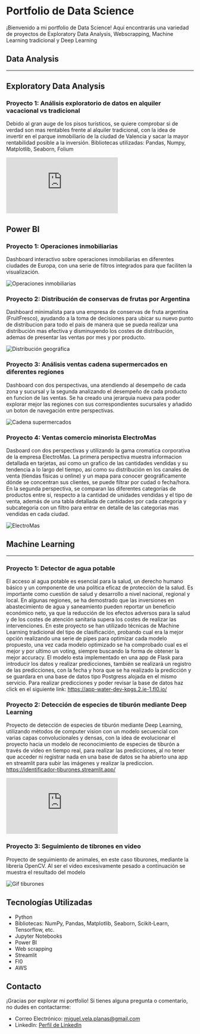 
# Portfolio de Data Science

¡Bienvenido a mi portfolio de Data Science! Aquí encontrarás una variedad de proyectos de Exploratory Data Analysis, Webscrapping, Machine Learning tradicional y Deep Learning

## Data Analysis
----------------------------------------------------------------------------------------------------------------------------------------------------------------------------------

## Exploratory Data Analysis

### Proyecto 1: Análisis exploratorio de datos en alquiler vacacional vs tradicional

Debido al gran auge de los pisos turísticos, se quiere comprobar si de verdad son mas rentables frente al alquiler tradicional, con la idea de invertir en el parque inmobiliario de la ciudad de Valencia y sacar la mayor rentabilidad posible a la inversión. Bibliotecas utilizadas: Pandas, Numpy, Matplotlib, Seaborn, Folium

![Informe en PDF](https://github.com/Mvepla/Portfolio/blob/main/Data%20Analysis/Exploratory_Data_Analysis/Alquiler_vacacional_vs_tradicional/EDA.pdf "Informe en PDF")

## Power BI

### Proyecto 1: Operaciones inmobiliarias

Dashboard interactivo sobre operaciones inmobiliarias en diferentes ciudades de Europa, con una serie de filtros integrados para que faciliten la visualización.

![Operaciones inmobiliarias](https://github.com/Mvepla/Portfolio/blob/main/Data%20Analysis/PowerBI/operaciones%20inmobiliarias.gif)

### Proyecto 2: Distribución de conservas de frutas por Argentina

Dashboard minimalista para una empresa de conservas de fruta argentina (FruitFresco), ayudando a la toma de decisiones para ubicar su nuevo punto de distribucion para todo el pais de manera que se pueda realizar una distribución mas efectiva y disminuyendo los costes de distribución, ademas de presentar las ventas por mes y por producto.

![Distribución geográfica](https://github.com/Mvepla/Portfolio/blob/main/Data%20Analysis/PowerBI/Distribucion%20de%20conservas%20de%20fruta%20FruitFresco.PNG)

### Proyecto 3: Análisis ventas cadena supermercados en diferentes regiones

Dashboard con dos perspectivas, una atendiendo al desempeño de cada zona y sucursal y la segunda analizando el desempeño de cada producto en funcion de las ventas. Se ha creado  una jerarquia nueva para poder explorar mejor las regiones con sus correspondientes sucursales y añadido un boton de navegación entre perspectivas.

![Cadena supermercados](https://github.com/Mvepla/Portfolio/blob/main/Data%20Analysis/PowerBI/productos%20y%20sucursales.gif)

### Proyecto 4: Ventas comercio minorista ElectroMas

Dasboard con dos perspectivas y utilizando la gama cromatica corporativa de la empresa ElectroMas. La primera perspectiva muestra informacion detallada en tarjetas, asi como un grafico de las cantidades vendidas y su tendencia a lo largo del tiempo, así como su distribución en los canales de venta (tiendas físicas u online) y un mapa para conocer geográficamente dónde se concentran sus clientes, se puede filtrar por cudad o fecha/hora. En la segunda perspectiva, se comparan las diferentes categorías de productos entre sí, respecto a la cantidad de unidades vendidas y el tipo de venta, además de una tabla detallada de cantidades por cada categoria y subcategoria con un filtro para entrar en detalle de las categorias mas vendidas en cada ciudad.

![ElectroMas](https://github.com/Mvepla/Portfolio/blob/main/Data%20Analysis/PowerBI/ElectroMas.gif)

## Machine Learning
----------------------------------------------------------------------------------------------------------------------------------------------------------------------------------

### Proyecto 1: Detector de agua potable

El acceso al agua potable es esencial para la salud, un derecho humano básico y un componente de una política eficaz de protección de la salud. Es importante como cuestión de salud y desarrollo a nivel nacional, regional y local. En algunas regiones, se ha demostrado que las inversiones en abastecimiento de agua y saneamiento pueden reportar un beneficio económico neto, ya que la reducción de los efectos adversos para la salud y de los costes de atención sanitaria supera los costes de realizar las intervenciones. En este proyecto se han utilizado técnicas de Machine Learning tradicional del tipo de clasificación, probando cual era la mejor opción realizando una serie de pipes para optimizar cada modelo propuesto, una vez cada modelo optimizado se ha comprobado cual es el mejor y por ultimo un voting, siempre buscando la forma de obtener la mejor accuracy. El modelo esta implementado en una app de Flask para introducir los datos y realizar predicciones, también se realizará un registro de las predicciones, con la fecha y hora que se ha realizado la predicción y se guardara en una base de datos tipo Postgress alojada en el mismo servicio. Para realizar predicciones y poder revisar la base de datos haz click en el siguiente link: https://app-water-dev-kpgs.2.ie-1.fl0.io/


### Proyecto 2: Detección de especies de tiburón mediante Deep Learning

Proyecto de detección de especies de tiburón mediante Deep Learning, utilizando métodos de computer vision con un modelo secuencial con varias capas convolucionales y densas, con la idea de evolucionar el proyecto hacia un modelo de reconocimiento de especies de tiburón a través de video en tiempo real, para realizar las predicciones, al no tener que acceder ni registrar nada en una base de datos se ha abierto una app en streamlit para subir las imágenes y realizar la prediccion. https://identificador-tiburones.streamlit.app/

![Informe en PDF](https://github.com/Mvepla/Portfolio/blob/main/Machine_Learning/Identificador_tiburones_Deep_Learning/ML_ppt.pdf "Informe en PDF")


### Proyecto 3: Seguimiento de tibrones en video

Proyecto de seguimiento de animales, en este caso tiburones, mediante la libreria OpenCV. Al ser el video excesivamente pesado a continuación se muestra el resultado del modelo

![Gif tiburones](https://github.com/Mvepla/Portfolio/blob/main/Machine_Learning/Seguimiento%20tiburones%20en%20video/demo.gif)

## Tecnologías Utilizadas

- Python
- Bibliotecas: NumPy, Pandas, Matplotlib, Seaborn, Scikit-Learn, Tensorflow,  etc.
- Jupyter Notebooks
- Power BI
- Web scrapping
- Streamlit
- Fl0
- AWS

## Contacto

¡Gracias por explorar mi portfolio! Si tienes alguna pregunta o comentario, no dudes en contactarme:

- Correo Electrónico: miguel.vela.planas@gmail.com
- LinkedIn: [Perfil de LinkedIn](https://www.linkedin.com/in/miguel-vela/)